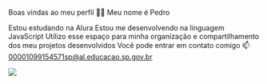 Boas vindas ao meu perfil 💙💙
Meu nome é Pedro

Estou estudando na Alura
Estou me desenvolvendo na linguagem JavaScript
Utilizo esse espaço para minha organização e compartilhamento dos meu projetos desenvolvidos
Você pode entrar em contato comigo 📫
00001099154571sp@al.educacao.sp.gov.br

![](https://tenor.com/pt-BR/view/fnaf-fnaf-memes-fnaf2-rock-eyebrows-gif-23156722)

